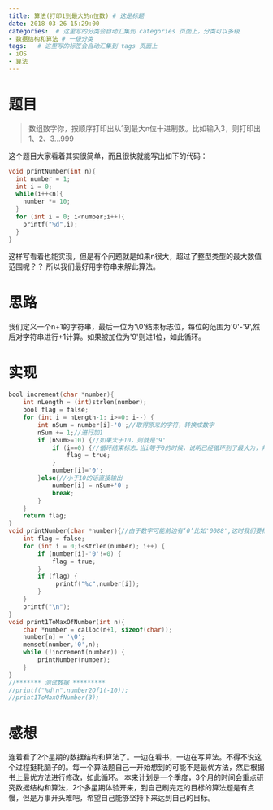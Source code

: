 ```yaml
---
title: 算法(打印1到最大的n位数) # 这是标题
date: 2018-03-26 15:29:00
categories:  # 这里写的分类会自动汇集到 categories 页面上，分类可以多级
- 数据结构和算法 # 一级分类
tags:   # 这里写的标签会自动汇集到 tags 页面上
- iOS
- 算法
---
```


# 题目
>数组数字你，按顺序打印出从1到最大n位十进制数。比如输入3，则打印出1、2、3...999

这个题目大家看着其实很简单，而且很快就能写出如下的代码：
```Objective-C
void printNumber(int n){
  int number = 1;
  int i = 0;
  while(i++<n){
    number *= 10;
  }
  for (int i = 0; i<number;i++){
    printf("%d",i);
  }
}
```

这样写看着也能实现，但是有个问题就是如果n很大，超过了整型类型的最大数值范围呢？？
所以我们最好用字符串来解此算法。

# 思路
我们定义一个n+1的字符串，最后一位为'\0'结束标志位，每位的范围为'0'-'9',然后对字符串进行+1计算。如果被加位为'9'则进1位，如此循环。
# 实现
```Objective-C
bool increment(char *number){
    int nLength = (int)strlen(number);
    bool flag = false;
    for (int i = nLength-1; i>=0; i--) {
        int nSum = number[i]-'0';//取得原来的字符，转换成数字
        nSum += 1;//进行加1
        if (nSum>=10) {//如果大于10，则就是'9'
            if (i==0) {//循环结束标志.当i等于0的时候，说明已经循环到了最大为，并且最大位需要加1了，（比如n=3,最大位'999'），此时就是结束的时候
                flag = true;
            }
            number[i]='0';
        }else{//小于10的话直接输出
            number[i] = nSum+'0';
            break;
        }
    }
    return flag;
}
void printNumber(char *number){//由于数字可能前边有‘0’比如'0088',这时我们要把前边的'0'去掉
    int flag = false;
    for (int i = 0;i<strlen(number); i++) {
        if (number[i]-'0'!=0) {
            flag = true;
        }
        if (flag) {
             printf("%c",number[i]);
        }
    }
    printf("\n");
}
void print1ToMaxOfNumber(int n){
    char *number = calloc(n+1, sizeof(char));
    number[n] = '\0';
    memset(number,'0',n);
    while (!increment(number)) {
        printNumber(number);
    }
}
//******* 测试数据 *********
//printf("%d\n",number2Of1(-10));
//print1ToMaxOfNumber(3);
```
# 感想
连着看了2个星期的数据结构和算法了。一边在看书，一边在写算法。不得不说这个过程挺耗脑子的。每一个算法题自己一开始想到的可能不是最优方法，然后根据书上最优方法进行修改，如此循环。
本来计划是一个季度，3个月的时间会重点研究数据结构和算法，2个多星期体验开来，到自己刷完定的目标的算法题是有点慢，但是万事开头难吧，希望自己能够坚持下来达到自己的目标。
